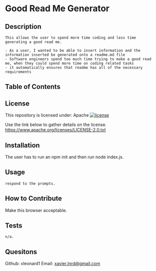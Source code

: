 
# Good Read Me Generator
    
## Description
    
    This allows the user to spend more time coding and less time generating a good read me.
    
    - As a user, I wanted to be able to insert information and the information inserted be generated onto a readme.md file
    - Software engineers spend too much time trying to make a good read me, when they could spend more time on coding related tasks
    - it automatically ensures that readme has all of the necessary requirements
    
    
## Table of Contents

  
  
    

## License
   This repository is licensed under: 
   Apache
   [![license](https://img.shields.io/badge/License-Apache_2.0-blue.svg)](https://opensource.org/licenses/Apache-2.0)

   Use the link below to gather details on the license.
   https://www.apache.org/licenses/LICENSE-2.0.txt
   
    
## Installation
    
   The user has to run an npm init and then run node index.js.
    
## Usage
    
    respond to the prompts.
    
    
## How to Contribute
    
   Make this browser acceptable.
    
## Tests
    
    n/a.
## Quesitons  

   Github: xleonard1
   Email: xavier.lnrd@gmail.com

    